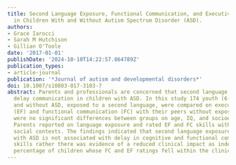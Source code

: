 ```yaml
---
title: Second Language Exposure, Functional Communication, and Executive Function
  in Children With and Without Autism Spectrum Disorder (ASD).
authors:
- Grace Iarocci
- Sarah M Hutchison
- Gillian O'Toole
date: '2017-01-01'
publishDate: '2024-10-10T14:22:57.864789Z'
publication_types:
- article-journal
publication: '*Journal of autism and developmental disorders*'
doi: 10.1007/s10803-017-3103-7
abstract: Parents and professionals are concerned that second language exposure may
  delay communication in children with ASD. In this study 174 youth (6-16 years) with
  and without ASD, exposed to a second language, were compared on executive function
  (EF) and functional communication (FC) with their peers without exposure. There
  were no significant differences between groups on age, IQ, and socioeconomic status.
  Parents reported on language exposure and rated EF and FC skills within everyday
  social contexts. The findings indicated that second language exposure in children
  with ASD is not associated with delay in cognitive and functional communication
  skills rather there was evidence of a reduced clinical impact as indexed by a lower
  percentage of children whose FC and EF ratings fell within the clinical range.
---
```

